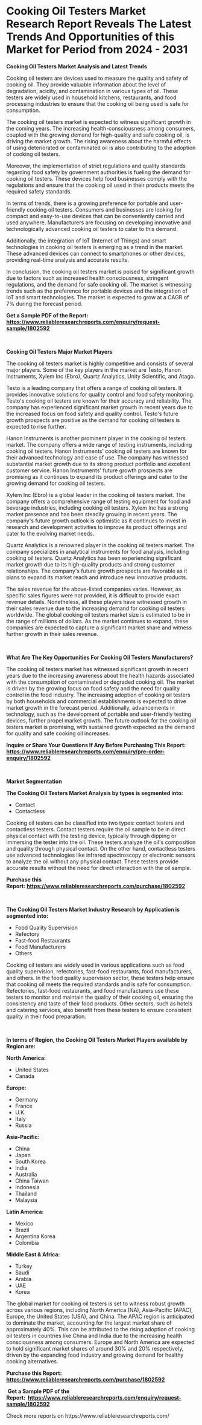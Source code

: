 <p><h1>Cooking Oil Testers Market Research Report Reveals The Latest Trends And Opportunities of this Market for Period from 2024 - 2031</h1></p><p><strong>Cooking Oil Testers Market Analysis and Latest Trends</strong></p>
<p><p>Cooking oil testers are devices used to measure the quality and safety of cooking oil. They provide valuable information about the level of degradation, acidity, and contamination in various types of oil. These testers are widely used in household kitchens, restaurants, and food processing industries to ensure that the cooking oil being used is safe for consumption.</p><p>The cooking oil testers market is expected to witness significant growth in the coming years. The increasing health-consciousness among consumers, coupled with the growing demand for high-quality and safe cooking oil, is driving the market growth. The rising awareness about the harmful effects of using deteriorated or contaminated oil is also contributing to the adoption of cooking oil testers.</p><p>Moreover, the implementation of strict regulations and quality standards regarding food safety by government authorities is fueling the demand for cooking oil testers. These devices help food businesses comply with the regulations and ensure that the cooking oil used in their products meets the required safety standards.</p><p>In terms of trends, there is a growing preference for portable and user-friendly cooking oil testers. Consumers and businesses are looking for compact and easy-to-use devices that can be conveniently carried and used anywhere. Manufacturers are focusing on developing innovative and technologically advanced cooking oil testers to cater to this demand.</p><p>Additionally, the integration of IoT (Internet of Things) and smart technologies in cooking oil testers is emerging as a trend in the market. These advanced devices can connect to smartphones or other devices, providing real-time analysis and accurate results.</p><p>In conclusion, the cooking oil testers market is poised for significant growth due to factors such as increased health consciousness, stringent regulations, and the demand for safe cooking oil. The market is witnessing trends such as the preference for portable devices and the integration of IoT and smart technologies. The market is expected to grow at a CAGR of 7% during the forecast period.</p></p>
<p><strong>Get a Sample PDF of the Report:&nbsp; <a href="https://www.reliableresearchreports.com/enquiry/request-sample/1802592">https://www.reliableresearchreports.com/enquiry/request-sample/1802592</a></strong></p>
<p>&nbsp;</p>
<p><strong>Cooking Oil Testers Major Market Players</strong></p>
<p><p>The cooking oil testers market is highly competitive and consists of several major players. Some of the key players in the market are Testo, Hanon Instruments, Xylem Inc (Ebro), Quartz Analytics, Unity Scientific, and Atago.</p><p>Testo is a leading company that offers a range of cooking oil testers. It provides innovative solutions for quality control and food safety monitoring. Testo's cooking oil testers are known for their accuracy and reliability. The company has experienced significant market growth in recent years due to the increased focus on food safety and quality control. Testo's future growth prospects are positive as the demand for cooking oil testers is expected to rise further.</p><p>Hanon Instruments is another prominent player in the cooking oil testers market. The company offers a wide range of testing instruments, including cooking oil testers. Hanon Instruments' cooking oil testers are known for their advanced technology and ease of use. The company has witnessed substantial market growth due to its strong product portfolio and excellent customer service. Hanon Instruments' future growth prospects are promising as it continues to expand its product offerings and cater to the growing demand for cooking oil testers.</p><p>Xylem Inc (Ebro) is a global leader in the cooking oil testers market. The company offers a comprehensive range of testing equipment for food and beverage industries, including cooking oil testers. Xylem Inc has a strong market presence and has been steadily growing in recent years. The company's future growth outlook is optimistic as it continues to invest in research and development activities to improve its product offerings and cater to the evolving market needs.</p><p>Quartz Analytics is a renowned player in the cooking oil testers market. The company specializes in analytical instruments for food analysis, including cooking oil testers. Quartz Analytics has been experiencing significant market growth due to its high-quality products and strong customer relationships. The company's future growth prospects are favorable as it plans to expand its market reach and introduce new innovative products.</p><p>The sales revenue for the above-listed companies varies. However, as specific sales figures were not provided, it is difficult to provide exact revenue details. Nonetheless, all these players have witnessed growth in their sales revenue due to the increasing demand for cooking oil testers worldwide. The global cooking oil testers market size is estimated to be in the range of millions of dollars. As the market continues to expand, these companies are expected to capture a significant market share and witness further growth in their sales revenue.</p></p>
<p>&nbsp;</p>
<p><strong>What Are The Key Opportunities For Cooking Oil Testers Manufacturers?</strong></p>
<p><p>The cooking oil testers market has witnessed significant growth in recent years due to the increasing awareness about the health hazards associated with the consumption of contaminated or degraded cooking oil. The market is driven by the growing focus on food safety and the need for quality control in the food industry. The increasing adoption of cooking oil testers by both households and commercial establishments is expected to drive market growth in the forecast period. Additionally, advancements in technology, such as the development of portable and user-friendly testing devices, further propel market growth. The future outlook for the cooking oil testers market is promising, with sustained growth expected as the demand for quality and safe cooking oil increases.</p></p>
<p><strong>Inquire or Share Your Questions If Any Before Purchasing This Report: <a href="https://www.reliableresearchreports.com/enquiry/pre-order-enquiry/1802592">https://www.reliableresearchreports.com/enquiry/pre-order-enquiry/1802592</a></strong></p>
<p>&nbsp;</p>
<p><strong>Market Segmentation</strong></p>
<p><strong>The Cooking Oil Testers Market Analysis by types is segmented into:</strong></p>
<p><ul><li>Contact</li><li>Contactless</li></ul></p>
<p><p>Cooking oil testers can be classified into two types: contact testers and contactless testers. Contact testers require the oil sample to be in direct physical contact with the testing device, typically through dipping or immersing the tester into the oil. These testers analyze the oil's composition and quality through physical contact. On the other hand, contactless testers use advanced technologies like infrared spectroscopy or electronic sensors to analyze the oil without any physical contact. These testers provide accurate results without the need for direct interaction with the oil sample.</p></p>
<p><strong>Purchase this Report:&nbsp;<a href="https://www.reliableresearchreports.com/purchase/1802592">https://www.reliableresearchreports.com/purchase/1802592</a></strong></p>
<p>&nbsp;</p>
<p><strong>The Cooking Oil Testers Market Industry Research by Application is segmented into:</strong></p>
<p><ul><li>Food Quality Supervision</li><li>Refectory</li><li>Fast-food Restaurants</li><li>Food Manufacturers</li><li>Others</li></ul></p>
<p><p>Cooking oil testers are widely used in various applications such as food quality supervision, refectories, fast-food restaurants, food manufacturers, and others. In the food quality supervision sector, these testers help ensure that cooking oil meets the required standards and is safe for consumption. Refectories, fast-food restaurants, and food manufacturers use these testers to monitor and maintain the quality of their cooking oil, ensuring the consistency and taste of their food products. Other sectors, such as hotels and catering services, also benefit from these testers to ensure consistent quality in their food preparation.</p></p>
<p>&nbsp;</p>
<p><strong>In terms of Region, the Cooking Oil Testers Market Players available by Region are:</strong></p>
<p>
    <p> <strong> North America: </strong>
        <ul>
            <li>United States</li>
            <li>Canada</li>
        </ul>
        </p> 
    <p> <strong> Europe: </strong>
        <ul>
            <li>Germany</li>
            <li>France</li>
            <li>U.K.</li>
            <li>Italy</li>
            <li>Russia</li>
        </ul>
        </p> 
    <p> <strong> Asia-Pacific: </strong>
        <ul>
            <li>China</li>
            <li>Japan</li>
            <li>South Korea</li>
            <li>India</li>
            <li>Australia</li>
            <li>China Taiwan</li>
            <li>Indonesia</li>
            <li>Thailand</li>
            <li>Malaysia</li>
        </ul>
        </p> 
    <p> <strong> Latin America: </strong>
        <ul>
            <li>Mexico</li>
            <li>Brazil</li>
            <li>Argentina Korea</li>
            <li>Colombia</li>
        </ul>
        </p> 
    <p> <strong> Middle East & Africa: </strong>
        <ul>
            <li>Turkey</li>
            <li>Saudi</li>
            <li>Arabia</li>
            <li>UAE</li>
            <li>Korea</li>
        </ul>
    </p>
    </p>
<p><p>The global market for cooking oil testers is set to witness robust growth across various regions, including North America (NA), Asia-Pacific (APAC), Europe, the United States (USA), and China. The APAC region is anticipated to dominate the market, accounting for the largest market share of approximately 40%. This can be attributed to the rising adoption of cooking oil testers in countries like China and India due to the increasing health consciousness among consumers. Europe and North America are expected to hold significant market shares of around 30% and 20% respectively, driven by the expanding food industry and growing demand for healthy cooking alternatives.</p></p>
<p><strong>Purchase this Report: <a href="https://www.reliableresearchreports.com/purchase/1802592">https://www.reliableresearchreports.com/purchase/1802592</a></strong></p>
<p>&nbsp;<strong>Get a Sample PDF of the Report:&nbsp;&nbsp;<a href="https://www.reliableresearchreports.com/enquiry/request-sample/1802592">https://www.reliableresearchreports.com/enquiry/request-sample/1802592</a></strong></p>
<p><strong></strong></p>
<p>Check more reports on https://www.reliableresearchreports.com/</p>